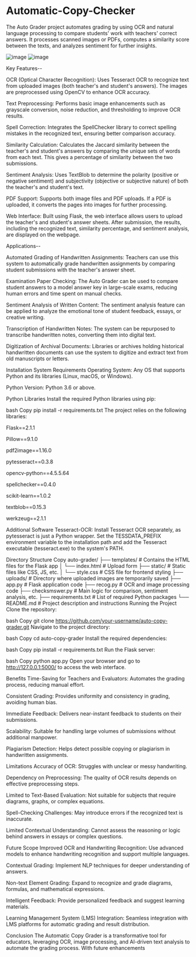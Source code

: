 # Automatic-Copy-Checker
The Auto Grader project automates grading by using OCR and natural language processing to compare students' work with teachers' correct answers. It processes scanned images or PDFs, computes a similarity score between the texts, and analyzes sentiment for further insights.


![image](https://github.com/user-attachments/assets/18ea3190-2de9-4a4d-a9f2-ec51ccc7e95c)
![image](https://github.com/user-attachments/assets/176411b5-b4ab-479e-8cbb-c9ed5cc0bb59)


Key Features--

OCR (Optical Character Recognition):
Uses Tesseract OCR to recognize text from uploaded images (both teacher's and student's answers). The images are preprocessed using OpenCV to enhance OCR accuracy.

Text Preprocessing:
Performs basic image enhancements such as grayscale conversion, noise reduction, and thresholding to improve OCR results.

Spell Correction:
Integrates the SpellChecker library to correct spelling mistakes in the recognized text, ensuring better comparison accuracy.

Similarity Calculation:
Calculates the Jaccard similarity between the teacher's and student's answers by comparing the unique sets of words from each text. This gives a percentage of similarity between the two submissions.

Sentiment Analysis:
Uses TextBlob to determine the polarity (positive or negative sentiment) and subjectivity (objective or subjective nature) of both the teacher's and student's text.

PDF Support:
Supports both image files and PDF uploads. If a PDF is uploaded, it converts the pages into images for further processing.

Web Interface:
Built using Flask, the web interface allows users to upload the teacher's and student's answer sheets. After submission, the results, including the recognized text, similarity percentage, and sentiment analysis, are displayed on the webpage.

Applications--

Automated Grading of Handwritten Assignments:
Teachers can use this system to automatically grade handwritten assignments by comparing student submissions with the teacher's answer sheet.

Examination Paper Checking:
The Auto Grader can be used to compare student answers to a model answer key in large-scale exams, reducing human errors and time spent on manual checks.

Sentiment Analysis of Written Content:
The sentiment analysis feature can be applied to analyze the emotional tone of student feedback, essays, or creative writing.

Transcription of Handwritten Notes:
The system can be repurposed to transcribe handwritten notes, converting them into digital text.

Digitization of Archival Documents:
Libraries or archives holding historical handwritten documents can use the system to digitize and extract text from old manuscripts or letters.

Installation
System Requirements
Operating System: Any OS that supports Python and its libraries (Linux, macOS, or Windows).

Python Version: Python 3.6 or above.

Python Libraries
Install the required Python libraries using pip:

bash
Copy
pip install -r requirements.txt
The project relies on the following libraries:

Flask==2.1.1

Pillow==9.1.0

pdf2image==1.16.0

pytesseract==0.3.8

opencv-python==4.5.5.64

spellchecker==0.4.0

scikit-learn==1.0.2

textblob==0.15.3

werkzeug==2.1.1

Additional Software
Tesseract-OCR:
Install Tesseract OCR separately, as pytesseract is just a Python wrapper.
Set the TESSDATA_PREFIX environment variable to the installation path and add the Tesseract executable (tesseract.exe) to the system's PATH.

Directory Structure
Copy
auto-grader/
├── templates/               # Contains the HTML files for the Flask app
│   └── index.html           # Upload form
├── static/                  # Static files like CSS, JS, etc.
│   └── style.css            # CSS file for frontend styling
├── uploads/                 # Directory where uploaded images are temporarily saved
├── app.py                   # Flask application code
├── recog.py                 # OCR and image processing code
├── checksmswer.py           # Main logic for comparison, sentiment analysis, etc.
├── requirements.txt         # List of required Python packages
└── README.md                # Project description and instructions
Running the Project
Clone the repository:

bash
Copy
git clone https://github.com/your-username/auto-copy-grader.git
Navigate to the project directory:

bash
Copy
cd auto-copy-grader
Install the required dependencies:

bash
Copy
pip install -r requirements.txt
Run the Flask server:

bash
Copy
python app.py
Open your browser and go to http://127.0.0.1:5000/ to access the web interface.

Benefits
Time-Saving for Teachers and Evaluators: Automates the grading process, reducing manual effort.

Consistent Grading: Provides uniformity and consistency in grading, avoiding human bias.

Immediate Feedback: Delivers near-instant feedback to students on their submissions.

Scalability: Suitable for handling large volumes of submissions without additional manpower.

Plagiarism Detection: Helps detect possible copying or plagiarism in handwritten assignments.

Limitations
Accuracy of OCR: Struggles with unclear or messy handwriting.

Dependency on Preprocessing: The quality of OCR results depends on effective preprocessing steps.

Limited to Text-Based Evaluation: Not suitable for subjects that require diagrams, graphs, or complex equations.

Spell-Checking Challenges: May introduce errors if the recognized text is inaccurate.

Limited Contextual Understanding: Cannot assess the reasoning or logic behind answers in essays or complex questions.

Future Scope
Improved OCR and Handwriting Recognition: Use advanced models to enhance handwriting recognition and support multiple languages.

Contextual Grading: Implement NLP techniques for deeper understanding of answers.

Non-text Element Grading: Expand to recognize and grade diagrams, formulas, and mathematical expressions.

Intelligent Feedback: Provide personalized feedback and suggest learning materials.

Learning Management System (LMS) Integration: Seamless integration with LMS platforms for automatic grading and result distribution.

Conclusion
The Automatic Copy Grader is a transformative tool for educators, leveraging OCR, image processing, and AI-driven text analysis to automate the grading process. With future enhancements
